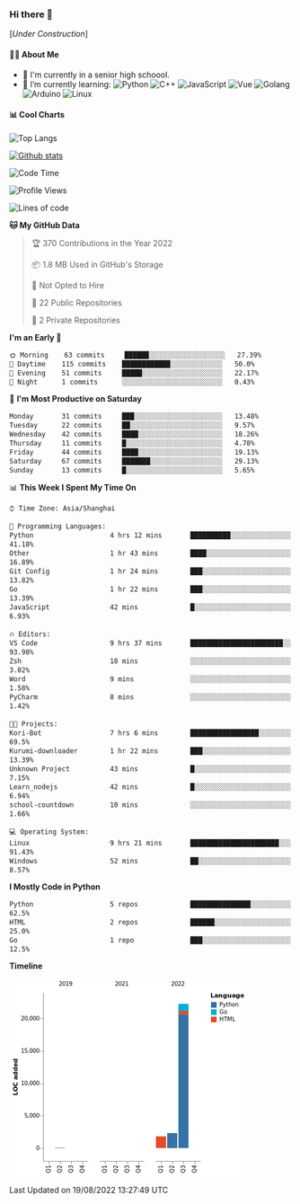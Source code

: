 ### Hi there 👋

\[*Under Construction*\]

<!--
**NoNormalCreeper/NoNormalCreeper** is a ✨ _special_ ✨ repository because its `README.md` (this file) appears on your GitHub profile.

Here are some ideas to get you started:

- 🔭 I’m currently working on ...
- 🌱 I’m currently learning ...
- 👯 I’m looking to collaborate on ...
- 🤔 I’m looking for help with ...
- 💬 Ask me about ...
- 📫 How to reach me: ...
- 😄 Pronouns: ...
- ⚡ Fun fact: ...
-->

#### 👩‍💻 About Me

- 🏫 I'm currently in a senior high schoool.
- 🌱 I’m currently learning: 
![Python](https://img.shields.io/badge/-Python-blue?style=flat-square&logo=Python&logoColor=fff)
![C++](https://img.shields.io/badge/-C%2B%2B-00599C?style=flat-square&logo=C%2B%2B&logoColor=fff)
![JavaScript](https://img.shields.io/badge/-JavaScript-ffca18?style=flat-square&logo=JavaScript&logoColor=fff)
![Vue](https://img.shields.io/badge/-Vue-4FC08D?style=flat-square&logo=Vue.js&logoColor=fff)
![Golang](https://img.shields.io/badge/-Go-007d9c?style=flat-square&logo=Go&logoColor=fff)
![Arduino](https://img.shields.io/badge/-Arduino-00979D?style=flat-square&logo=Arduino&logoColor=fff)
![Linux](https://img.shields.io/badge/-Linux-FCC624?style=flat-square&logo=Linux&logoColor=fff)

#### 📊 Cool Charts

![Top Langs](https://github-readme-stats.vercel.app/api/top-langs/?username=NoNormalCreeper&layout=compact)

[![Github stats](https://github-readme-stats.vercel.app/api?username=NoNormalCreeper&show_icons=true)](https://github.com/anuraghazra/github-readme-stats)

<!--START_SECTION:waka-->
![Code Time](http://img.shields.io/badge/Code%20Time-51%20hrs%2048%20mins-blue)

![Profile Views](http://img.shields.io/badge/Profile%20Views-0-blue)

![Lines of code](https://img.shields.io/badge/From%20Hello%20World%20I%27ve%20Written-26%20Thousand%20lines%20of%20code-blue)

**🐱 My GitHub Data** 

> 🏆 370 Contributions in the Year 2022
 > 
> 📦 1.8 MB Used in GitHub's Storage 
 > 
> 🚫 Not Opted to Hire
 > 
> 📜 22 Public Repositories 
 > 
> 🔑 2 Private Repositories  
 > 
**I'm an Early 🐤** 

```text
🌞 Morning    63 commits     ██████░░░░░░░░░░░░░░░░░░░   27.39% 
🌆 Daytime    115 commits    ████████████░░░░░░░░░░░░░   50.0% 
🌃 Evening    51 commits     █████░░░░░░░░░░░░░░░░░░░░   22.17% 
🌙 Night      1 commits      ░░░░░░░░░░░░░░░░░░░░░░░░░   0.43%

```
📅 **I'm Most Productive on Saturday** 

```text
Monday       31 commits     ███░░░░░░░░░░░░░░░░░░░░░░   13.48% 
Tuesday      22 commits     ██░░░░░░░░░░░░░░░░░░░░░░░   9.57% 
Wednesday    42 commits     ████░░░░░░░░░░░░░░░░░░░░░   18.26% 
Thursday     11 commits     █░░░░░░░░░░░░░░░░░░░░░░░░   4.78% 
Friday       44 commits     ████░░░░░░░░░░░░░░░░░░░░░   19.13% 
Saturday     67 commits     ███████░░░░░░░░░░░░░░░░░░   29.13% 
Sunday       13 commits     █░░░░░░░░░░░░░░░░░░░░░░░░   5.65%

```


📊 **This Week I Spent My Time On** 

```text
⌚︎ Time Zone: Asia/Shanghai

💬 Programming Languages: 
Python                   4 hrs 12 mins       ██████████░░░░░░░░░░░░░░░   41.18% 
Other                    1 hr 43 mins        ████░░░░░░░░░░░░░░░░░░░░░   16.89% 
Git Config               1 hr 24 mins        ███░░░░░░░░░░░░░░░░░░░░░░   13.82% 
Go                       1 hr 22 mins        ███░░░░░░░░░░░░░░░░░░░░░░   13.39% 
JavaScript               42 mins             █░░░░░░░░░░░░░░░░░░░░░░░░   6.93%

🔥 Editors: 
VS Code                  9 hrs 37 mins       ███████████████████████░░   93.98% 
Zsh                      18 mins             ░░░░░░░░░░░░░░░░░░░░░░░░░   3.02% 
Word                     9 mins              ░░░░░░░░░░░░░░░░░░░░░░░░░   1.58% 
PyCharm                  8 mins              ░░░░░░░░░░░░░░░░░░░░░░░░░   1.42%

🐱‍💻 Projects: 
Kori-Bot                 7 hrs 6 mins        █████████████████░░░░░░░░   69.5% 
Kurumi-downloader        1 hr 22 mins        ███░░░░░░░░░░░░░░░░░░░░░░   13.39% 
Unknown Project          43 mins             █░░░░░░░░░░░░░░░░░░░░░░░░   7.15% 
Learn_nodejs             42 mins             █░░░░░░░░░░░░░░░░░░░░░░░░   6.94% 
school-countdown         10 mins             ░░░░░░░░░░░░░░░░░░░░░░░░░   1.66%

💻 Operating System: 
Linux                    9 hrs 21 mins       ██████████████████████░░░   91.43% 
Windows                  52 mins             ██░░░░░░░░░░░░░░░░░░░░░░░   8.57%

```

**I Mostly Code in Python** 

```text
Python                   5 repos             ███████████████░░░░░░░░░░   62.5% 
HTML                     2 repos             ██████░░░░░░░░░░░░░░░░░░░   25.0% 
Go                       1 repo              ███░░░░░░░░░░░░░░░░░░░░░░   12.5%

```


**Timeline**

![Chart not found](https://raw.githubusercontent.com/NoNormalCreeper/NoNormalCreeper/main/charts/bar_graph.png) 


 Last Updated on 19/08/2022 13:27:49 UTC
<!--END_SECTION:waka-->

